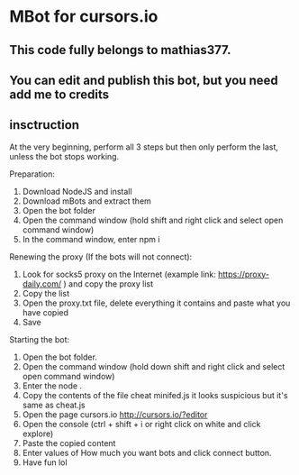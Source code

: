# MBot for cursors.io  
## This code fully belongs to mathias377.  
## You can edit and publish this bot, but you need add me to credits

## insctruction
At the very beginning, perform all 3 steps but then only perform the last, unless the bot stops working.

Preparation:
1. Download NodeJS and install
2. Download mBots and extract them
3. Open the bot folder
4. Open the command window (hold shift and right click and select open command window)
5. In the command window, enter npm i

Renewing the proxy (If the bots will not connect):
1. Look for socks5 proxy on the Internet (example link: https://proxy-daily.com/ ) and copy the proxy list
2. Copy the list
3. Open the proxy.txt file, delete everything it contains and paste what you have copied
4. Save

Starting the bot:
1. Open the bot folder.
2. Open the command window (hold down shift and right click and select open command window)
3. Enter the node .
4. Copy the contents of the file cheat minifed.js it looks suspicious but it's same as cheat.js
5. Open the page cursors.io http://cursors.io/?editor
6. Open the console (ctrl + shift + i or right click on white and click explore)
7. Paste the copied content
8. Enter values of How much you want bots and click connect button.
9. Have fun lol
